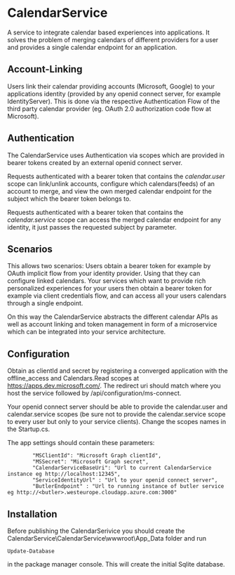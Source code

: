 
# CalendarService
A service to integrate calendar based experiences into applications.
It solves the problem of merging calendars of different providers for a user and provides a single calendar endpoint for an application.

## Account-Linking
Users link their calendar providing accounts (Microsoft, Google) to your applications
identity (provided by any openid connect server, for example IdentityServer). This is done via the respective Authentication Flow of the third
party calendar provider (eg. OAuth 2.0 authorization code flow at Microsoft).

## Authentication
The CalendarService uses Authentication via scopes which are provided in bearer tokens created by an external openid connect server.

Requests authenticated with a bearer token that contains the *calendar.user* scope can link/unlink accounts, configure
which calendars(feeds) of an account to merge, and view the own merged calendar endpoint for the subject which the bearer token belongs to.

Requests authenticated with a bearer token that contains the *calendar.service* scope can access the merged calendar
endpoint for any identity, it just passes the requested subject by parameter.

## Scenarios
This allows two scenarios: Users obtain a bearer token for example by OAuth implicit flow from your identity provider. Using that they can
configure linked calendars. Your services which want to provide rich personalized experiences for your users then obtain a bearer token for
example via client credentials flow, and can access all your users calendars through a single endpoint.

On this way the CalendarService abstracts the different calendar APIs as well as account linking and token management in form of
a microservice which can be integrated into your service architecture.

## Configuration
Obtain as clientId and secret by registering a converged application with 
the offline_access and Calendars.Read scopes at https://apps.dev.microsoft.com/.
The redirect uri should match where you host the service followed by /api/configuration/ms-connect.

Your openid connect server should be able to provide the calendar.user and calendar.service scopes (be sure not to provide the
calendar.service scope to every user but only to your service clients). Change the scopes names in the Startup.cs.

The app settings should contain these parameters:
~~~
        "MSClientId": "Microsoft Graph clientId",
        "MSSecret": "Microsoft Graph secret",
        "CalendarServiceBaseUri": "Url to current CalendarService instance eg http://localhost:12345", 
        "ServiceIdentityUrl" : "Url to your openid connect server",
        "ButlerEndpoint" : "Url to running instance of butler service eg http://<butler>.westeurope.cloudapp.azure.com:3000"
~~~

## Installation
Before publishing the CalendarSerivice you should create the CalendarService\CalendarService\wwwroot\App_Data folder and run
~~~
Update-Database
~~~
in the package manager console. This will create the initial Sqlite database.

